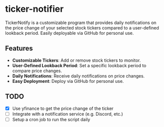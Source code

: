 # ticker-notifier
TickerNotify is a customizable program that provides daily notifications on the price change of your selected stock tickers compared to a user-defined lookback period. Easily deployable via GitHub for personal use.


## Features
- **Customizable Tickers**: Add or remove stock tickers to monitor.
- **User-Defined Lookback Period**: Set a specific lookback period to compare price changes.
- **Daily Notifications**: Receive daily notifications on price changes.
- **Easy Deployment**: Deploy via GitHub for personal use.

## TODO
- [x] Use yfinance to get the price change of the ticker
- [ ] Integrate with a notification service (e.g. Discord, etc.)
- [ ] Setup a cron job to run the script daily

